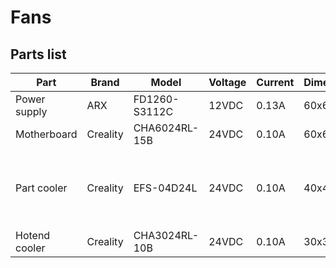 # Fans

## Parts list

| Part          | Brand    | Model         | Voltage | Current | Dimensions | Notes                                       |
| ------------- | -------- | ------------- | ------- | ------- | ---------- | ------------------------------------------- |
| Power supply  | ARX      | FD1260-S3112C | 12VDC   | 0.13A   | 60x60x15   |                                             |
| Motherboard   | Creality | CHA6024RL-15B | 24VDC   | 0.10A   | 60x60x15   |                                             |
| Part cooler   | Creality | EFS-04D24L    | 24VDC   | 0.10A   | 40x40x10   | Wires: yellow is positive, blue is negative |
| Hotend cooler | Creality | CHA3024RL-10B | 24VDC   | 0.10A   | 30x30x10   |                                             |
